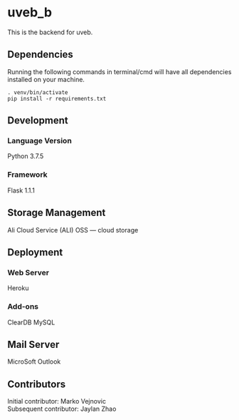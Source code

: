 # uveb_b
This is the backend for uveb.

## Dependencies
Running the following commands in terminal/cmd will have all dependencies installed on your machine.
```
. venv/bin/activate
pip install -r requirements.txt
```

## Development
### Language Version
Python 3.7.5

### Framework
Flask 1.1.1

## Storage Management
Ali Cloud Service (ALI) OSS — cloud storage

## Deployment
### Web Server
Heroku

### Add-ons
ClearDB MySQL

## Mail Server
MicroSoft Outlook

## Contributors
Initial contributor: Marko Vejnovic\
Subsequent contributor: Jaylan Zhao
